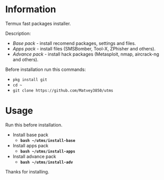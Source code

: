 # Information
Termux fast packages installer.

Description:
 - *Base pack* - install recomend packages, settings and files. 
 - *Apps pack* - install files (SMSBomber, Tool-X, ZPhisher and others).
 - *Advance pack* - install hack packages (Metasploit, nmap, aircrack-ng and others).

Before installation run this commands:
 - ```pkg install git```
 - ```cd ~```
 - ```git clone https://github.com/Matvey3850/utms```

# Usage
Run this before installation.
 - Install base pack
   - **```bash ~/utms/install-base```**
 - Install apps pack
   - **```bash ~/utms/install-apps```**
 - Install advance pack
   - **```bash ~/utms/install-adv```**

Thanks for installing.